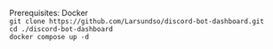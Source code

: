 Prerequisites: Docker
<br />
`git clone https://github.com/Larsundso/discord-bot-dashboard.git`
<br />
`cd ./discord-bot-dashboard`
<br />
`docker compose up -d`
